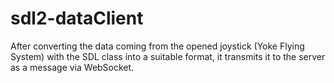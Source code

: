 # sdl2-dataClient
After converting the data coming from the opened joystick (Yoke Flying System) with the SDL class into a suitable format, it transmits it to the server as a message via WebSocket.
